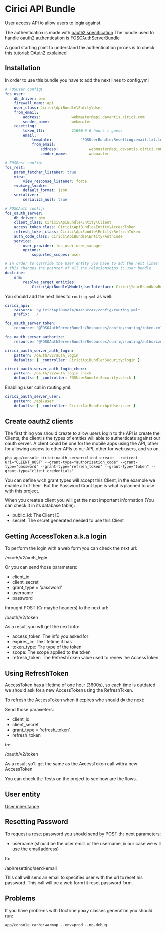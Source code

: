 Cirici API Bundle
=================

User access API to allow users to login against.

The authentication is made with [oauth2 specification](http://tools.ietf.org/html/rfc6749)
The bundle used to handle oauth2 authentication is [FOSOAuthServerBundle](https://github.com/FriendsOfSymfony/FOSOAuthServerBundle)

A good starting point to understand the authentication proces is to check this tutorial: [OAuth2 explained](http://blog.tankist.de/blog/2013/07/16/oauth2-explained-part-1-principles-and-terminology/)


Installation
------------

In order to use this bundle you have to add the next lines to config.yml

```yaml
# FOSUser configs
fos_user:
    db_driver: orm
    firewall_name: api
    user_class: Cirici\ApiBundle\Entity\User
    from_email:
        address:              webmaster@api.davantis.cirici.com
        sender_name:          webmaster
    resetting:
        token_ttl:            21600 # 6 hours i guess
        email:
            template:             'FOSUserBundle:Resetting:email.txt.twig'
            from_email:
                address:              webmaster@api.davantis.cirici.com
                sender_name:          webmaster

# FOSRest configs
fos_rest:
    param_fetcher_listener: true
    view:
        view_response_listener: force
    routing_loader:
        default_format: json
    serializer:
        serialize_null: true

# FOSOAuth configs
fos_oauth_server:
    db_driver: orm
    client_class: Cirici\ApiBundle\Entity\Client
    access_token_class: Cirici\ApiBundle\Entity\AccessToken
    refresh_token_class: Cirici\ApiBundle\Entity\RefreshToken
    auth_code_class: Cirici\ApiBundle\Entity\AuthCode
    service:
        user_provider: fos_user.user_manager
        options:
            supported_scopes: user

# In order to override the User entity you have to add the next lines
# this changes the pointer of all the relationships to user bundle
doctrine:
    orm:
        resolve_target_entities:
            Cirici\ApiBundle\Model\UserInterface: Cirici\YourBrandNewBundle\Entity\SomeUserEntity

```

You should add the next lines to ``routing.yml`` as well:

```yml
cirici_api:
    resource: "@CiriciApiBundle/Resources/config/routing.yml"
    prefix:   /

fos_oauth_server_token:
    resource: "@FOSOAuthServerBundle/Resources/config/routing/token.xml"

fos_oauth_server_authorize:
    resource: "@FOSOAuthServerBundle/Resources/config/routing/authorize.xml"

cirici_oauth_server_auth_login:
    pattern: /oauth/v2/auth_login
    defaults: { _controller: CiriciApiBundle:Security:login }

cirici_oauth_server_auth_login_check:
    pattern: /oauth/v2/auth_login_check
    defaults: { _controller: FOSUserBundle:Security:check }

```

Enabling user call in routing.yml:

```yml
cirici_oauth_server_user:
    pattern: /api/user
    defaults: { _controller: CiriciApiBundle:ApiUser:user }
```

Create oauth2 clients
---------------------

The first thing you should create to allow users login to the API is create the Clients, the client is the types of entities
will able to authenticate against our oauth server. A client could be one for the mobile apps using the API, other for allowing access to other APIs to our API, other for web users, and so on.


```
php app/console cirici:oauth-server:client:create --redirect-uri="CLIENT_HOST" --grant-type="authorization_code" --grant-type="password" --grant-type="refresh_token" --grant-type="token" --grant-type="client_credentials"
```

You can define wich grant types will accept this Client, in the example we enable all of them. But the Password Grant type is what is planned to use with this project.

When you create a client you will get the next important information (You can check it in its database table):

- public_id: The Client ID
- secret: The secret generated needed to use this Client


Getting AccessToken a.k.a login
-------------------------------

To perform the login with a web form you can check the next url:

/oauth/v2/auth_login

Or you can send those parameters:

- client_id
- client_secret
- grant_type = 'password'
- username
- password

throught POST (Or maybe headers) to the next url:

/oauth/v2/token

As a result you will get the next info:

- access_token: The info you asked for
- expires_in: The lifetime it has
- token_type: The type of the token
- scope: The scope applied to the token
- refresh_token: The RefreshToken value used to renew the AccessToken


Using RefreshToken
------------------

AccessToken has a lifetime of one hour (3600s), so each time is outdated we should ask for a new AccessToken using the RefreshToken.

To refresh the AccessToken when it expires whe should do the next:

Send those parameters:

- client_id
- client_secret
- grant_type = 'refresh_token'
- refresh_token

to:

/oauth/v2/token

As a result yo'll get the same as the AccessToken call with a new AccessToken


You can check the Tests on the project to see how are the flows.



User entity
-----------

[User inheritance](http://stackoverflow.com/questions/9801173/creating-portable-bundles-with-extendable-entities-in-symfony2)

Resetting Password
------------------

To request a reset password you should send by POST the next parameters:

- username (should be the user email or the username, in our case we will use the email address)

to:

/api/resetting/send-email

This call will send an email to specified user with the url to reset his password. This call will be a web form fit reset password form.


Problems
--------

If you have problems with Doctrine proxy classes generation you should run:

```
app/console cache:warmup --env=prod --no-debug
```
